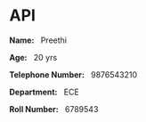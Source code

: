 # API
<HTML>
    <HEAD>
        <TITLE>Student details</TITLE>
    </HEAD>
    <BODY>
        <P>
            <B>Name:</B>&nbsp;&nbsp;&nbsp;Preethi
        </P>
        <P>
            <B>Age:</B>&nbsp;&nbsp;&nbsp;20 yrs
        </P>
        <P>
            <B>Telephone Number:</B>&nbsp;&nbsp;&nbsp;9876543210
        </P>
        <P>
            <B>Department:</B>&nbsp;&nbsp;&nbsp;ECE
        </P>
        <P>
            <B>Roll Number:</B>&nbsp;&nbsp;&nbsp;6789543
        </P>
    </BODY>
    <ADD_MORE_IF_NEEDED>
</HTML>
